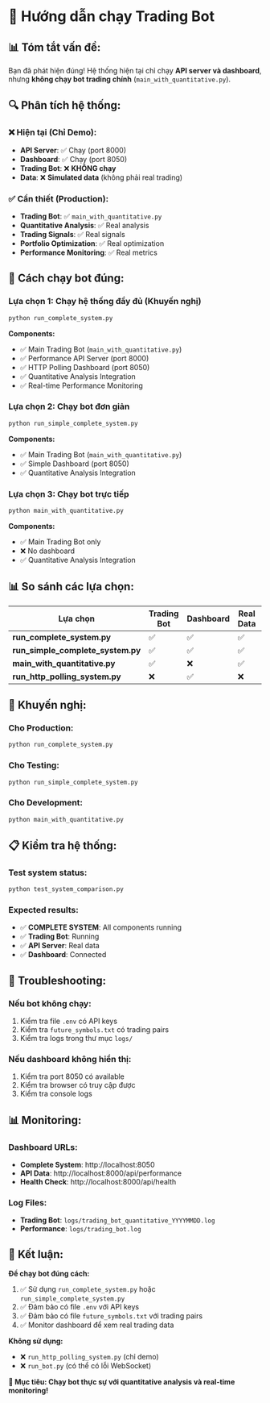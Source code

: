 # 🚀 Hướng dẫn chạy Trading Bot

## 📊 **Tóm tắt vấn đề:**

Bạn đã phát hiện đúng! Hệ thống hiện tại chỉ chạy **API server và dashboard**, nhưng **không chạy bot trading chính** (`main_with_quantitative.py`).

## 🔍 **Phân tích hệ thống:**

### **❌ Hiện tại (Chỉ Demo):**
- **API Server**: ✅ Chạy (port 8000)
- **Dashboard**: ✅ Chạy (port 8050)  
- **Trading Bot**: ❌ **KHÔNG chạy**
- **Data**: ❌ **Simulated data** (không phải real trading)

### **✅ Cần thiết (Production):**
- **Trading Bot**: ✅ `main_with_quantitative.py`
- **Quantitative Analysis**: ✅ Real analysis
- **Trading Signals**: ✅ Real signals
- **Portfolio Optimization**: ✅ Real optimization
- **Performance Monitoring**: ✅ Real metrics

## 🚀 **Cách chạy bot đúng:**

### **Lựa chọn 1: Chạy hệ thống đầy đủ (Khuyến nghị)**

```bash
python run_complete_system.py
```

**Components:**
- ✅ Main Trading Bot (`main_with_quantitative.py`)
- ✅ Performance API Server (port 8000)
- ✅ HTTP Polling Dashboard (port 8050)
- ✅ Quantitative Analysis Integration
- ✅ Real-time Performance Monitoring

### **Lựa chọn 2: Chạy bot đơn giản**

```bash
python run_simple_complete_system.py
```

**Components:**
- ✅ Main Trading Bot (`main_with_quantitative.py`)
- ✅ Simple Dashboard (port 8050)
- ✅ Quantitative Analysis Integration

### **Lựa chọn 3: Chạy bot trực tiếp**

```bash
python main_with_quantitative.py
```

**Components:**
- ✅ Main Trading Bot only
- ❌ No dashboard
- ✅ Quantitative Analysis Integration

## 📊 **So sánh các lựa chọn:**

| **Lựa chọn** | **Trading Bot** | **Dashboard** | **Real Data** | **Complexity** |
|--------------|-----------------|---------------|---------------|----------------|
| **run_complete_system.py** | ✅ | ✅ | ✅ | High |
| **run_simple_complete_system.py** | ✅ | ✅ | ✅ | Medium |
| **main_with_quantitative.py** | ✅ | ❌ | ✅ | Low |
| **run_http_polling_system.py** | ❌ | ✅ | ❌ | Demo |

## 🎯 **Khuyến nghị:**

### **Cho Production:**
```bash
python run_complete_system.py
```

### **Cho Testing:**
```bash
python run_simple_complete_system.py
```

### **Cho Development:**
```bash
python main_with_quantitative.py
```

## 📋 **Kiểm tra hệ thống:**

### **Test system status:**
```bash
python test_system_comparison.py
```

### **Expected results:**
- ✅ **COMPLETE SYSTEM**: All components running
- ✅ **Trading Bot**: Running
- ✅ **API Server**: Real data
- ✅ **Dashboard**: Connected

## 🔧 **Troubleshooting:**

### **Nếu bot không chạy:**
1. Kiểm tra file `.env` có API keys
2. Kiểm tra `future_symbols.txt` có trading pairs
3. Kiểm tra logs trong thư mục `logs/`

### **Nếu dashboard không hiển thị:**
1. Kiểm tra port 8050 có available
2. Kiểm tra browser có truy cập được
3. Kiểm tra console logs

## 📊 **Monitoring:**

### **Dashboard URLs:**
- **Complete System**: http://localhost:8050
- **API Data**: http://localhost:8000/api/performance
- **Health Check**: http://localhost:8000/api/health

### **Log Files:**
- **Trading Bot**: `logs/trading_bot_quantitative_YYYYMMDD.log`
- **Performance**: `logs/trading_bot.log`

## 🎉 **Kết luận:**

**Để chạy bot đúng cách:**
1. ✅ Sử dụng `run_complete_system.py` hoặc `run_simple_complete_system.py`
2. ✅ Đảm bảo có file `.env` với API keys
3. ✅ Đảm bảo có file `future_symbols.txt` với trading pairs
4. ✅ Monitor dashboard để xem real trading data

**Không sử dụng:**
- ❌ `run_http_polling_system.py` (chỉ demo)
- ❌ `run_bot.py` (có thể có lỗi WebSocket)

**🎯 Mục tiêu: Chạy bot thực sự với quantitative analysis và real-time monitoring!** 